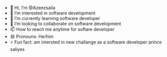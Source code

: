 - 👋 Hi, I’m @Azeezsalia
- 👀 I’m interested in software development
- 🌱 I’m currently learning software developer
- 💞️ I’m looking to collaborate on software development
- 📫 How to reach me anytime for softare developer
- 😄 Pronouns: He/him
- ⚡ Fun fact: am intersted in new challange as a software developer
prince saliyes
<!---html,css,java
Azeezsalia/Azeezsalia is a ✨ special ✨ repository because its `README.md` (this file) appears on your GitHub profile.
You can click the Preview link to take a look at your changes.
--->
